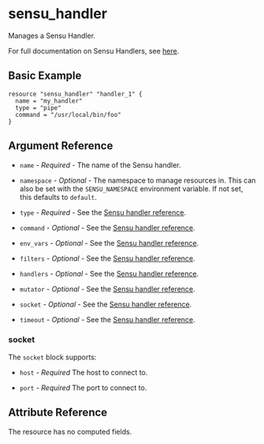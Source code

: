 # sensu_handler

Manages a Sensu Handler.

For full documentation on Sensu Handlers, see [here](https://docs.sensu.io/sensu-go/5.0/reference/handlers).

## Basic Example

```hcl
resource "sensu_handler" "handler_1" {
  name = "my_handler"
  type = "pipe"
  command = "/usr/local/bin/foo"
}
```

## Argument Reference

* `name` - *Required* - The name of the Sensu handler.

* `namespace` - *Optional* - The namespace to manage resources in. This can
  also be set with the `SENSU_NAMESPACE` environment variable. If not set,
  this defaults to `default`.

* `type` - *Required* - See the [Sensu handler reference](https://docs.sensu.io/sensu-go/5.0/reference/handlers/#handler-attributes).

* `command` - *Optional* - See the [Sensu handler reference](https://docs.sensu.io/sensu-go/5.0/reference/handlers/#handler-attributes).

* `env_vars` - *Optional* - See the [Sensu handler reference](https://docs.sensu.io/sensu-go/5.0/reference/handlers/#handler-attributes).

* `filters` - *Optional* - See the [Sensu handler reference](https://docs.sensu.io/sensu-go/5.0/reference/handlers/#handler-attributes).

* `handlers` - *Optional* - See the [Sensu handler reference](https://docs.sensu.io/sensu-go/5.0/reference/handlers/#handler-attributes).

* `mutator` - *Optional* - See the [Sensu handler reference](https://docs.sensu.io/sensu-go/5.0/reference/handlers/#handler-attributes).

* `socket` - *Optional* - See the [Sensu handler reference](https://docs.sensu.io/sensu-go/5.0/reference/handlers/#handler-attributes).

* `timeout` - *Optional* - See the [Sensu handler reference](https://docs.sensu.io/sensu-go/5.0/reference/handlers/#handler-attributes).

### socket

The `socket` block supports:

* `host` - *Required* The host to connect to.

* `port` - *Required* The port to connect to.
## Attribute Reference

The resource has no computed fields.
